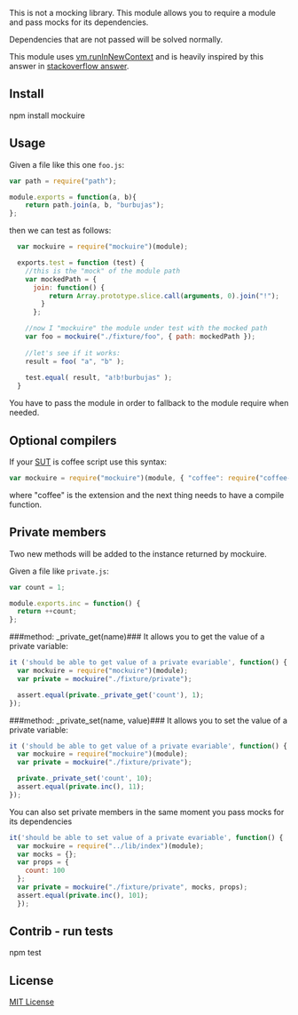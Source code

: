 This is not a mocking library. 
This module allows you to require a module and pass mocks for its dependencies.

Dependencies that are not passed will be solved normally.

This module uses [vm.runInNewContext](http://nodejs.org/api/all.html#all_vm_runinnewcontext_code_sandbox_filename) and is heavily inspired by this answer in [stackoverflow answer](http://stackoverflow.com/a/10869838/234047).

## Install

  npm install mockuire

## Usage

Given a file like this one `foo.js`:

```js
var path = require("path");

module.exports = function(a, b){
    return path.join(a, b, "burbujas");
};
```

then we can test as follows:

```js
  var mockuire = require("mockuire")(module);

  exports.test = function (test) {
    //this is the "mock" of the module path 
    var mockedPath = { 
      join: function() { 
          return Array.prototype.slice.call(arguments, 0).join("!"); 
        } 
      };

    //now I "mockuire" the module under test with the mocked path
    var foo = mockuire("./fixture/foo", { path: mockedPath });
    
    //let's see if it works:
    result = foo( "a", "b" );
    
    test.equal( result, "a!b!burbujas" );
  }
```

You have to pass the module in order to fallback to the module require when needed.


## Optional compilers

If your [SUT](http://en.wikipedia.org/wiki/System_under_test) is coffee script use this syntax:

```js
var mockuire = require("mockuire")(module, { "coffee": require("coffee-script") });
```

where "coffee" is the extension and the next thing needs to have a compile function.

## Private members
Two new methods will be added to the instance returned by mockuire.

Given a file like `private.js`:
```js
var count = 1;

module.exports.inc = function() {
  return ++count;
};
```
###method: _private_get(name)###
It allows you to get the value of a private variable:
```js
it ('should be able to get value of a private evariable', function() {
  var mockuire = require("mockuire")(module);
  var private = mockuire("./fixture/private");

  assert.equal(private._private_get('count'), 1);
});
```

###method: _private_set(name, value)###
It allows you to set the value of a private variable:
```js
it ('should be able to get value of a private evariable', function() {
  var mockuire = require("mockuire")(module);
  var private = mockuire("./fixture/private");

  private._private_set('count', 10);
  assert.equal(private.inc(), 11);
});
```

You can also set private members in the same moment you pass mocks for its dependencies
```js
it('should be able to set value of a private evariable', function() {
  var mockuire = require("../lib/index")(module);
  var mocks = {};
  var props = {
    count: 100
  };
  var private = mockuire("./fixture/private", mocks, props);
  assert.equal(private.inc(), 101);
  });
```
## Contrib - run tests

  npm test


## License 

[MIT License](http://www.opensource.org/licenses/mit-license.php)
